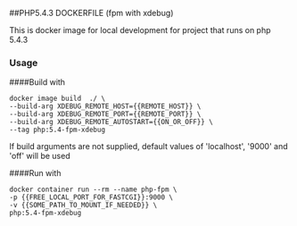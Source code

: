##PHP5.4.3 DOCKERFILE (fpm with xdebug)

This is docker image for local development for project that runs on php 5.4.3

### Usage
####Build with 
    
    docker image build  ./ \
    --build-arg XDEBUG_REMOTE_HOST={{REMOTE_HOST}} \
    --build-arg XDEBUG_REMOTE_PORT={{REMOTE_PORT}} \
    --build-arg XDEBUG_REMOTE_AUTOSTART={{ON_OR_OFF}} \
    --tag php:5.4-fpm-xdebug
    
If build arguments are not supplied, default values of 'localhost', '9000' and 'off' will be used

####Run with

    docker container run --rm --name php-fpm \
    -p {{FREE_LOCAL_PORT_FOR_FASTCGI}}:9000 \
    -v {{SOME_PATH_TO_MOUNT_IF_NEEDED}} \
    php:5.4-fpm-xdebug